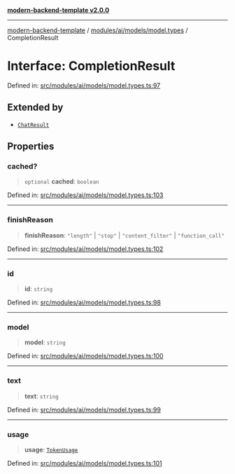 [**modern-backend-template v2.0.0**](../../../../../README.md)

***

[modern-backend-template](../../../../../modules.md) / [modules/ai/models/model.types](../README.md) / CompletionResult

# Interface: CompletionResult

Defined in: [src/modules/ai/models/model.types.ts:97](https://github.com/maemreyo/saas-4cus-nodejs/blob/1a77de11cd6eaefe66c31c7f5de281673fc25ce5/src/modules/ai/models/model.types.ts#L97)

## Extended by

- [`ChatResult`](ChatResult.md)

## Properties

### cached?

> `optional` **cached**: `boolean`

Defined in: [src/modules/ai/models/model.types.ts:103](https://github.com/maemreyo/saas-4cus-nodejs/blob/1a77de11cd6eaefe66c31c7f5de281673fc25ce5/src/modules/ai/models/model.types.ts#L103)

***

### finishReason

> **finishReason**: `"length"` \| `"stop"` \| `"content_filter"` \| `"function_call"`

Defined in: [src/modules/ai/models/model.types.ts:102](https://github.com/maemreyo/saas-4cus-nodejs/blob/1a77de11cd6eaefe66c31c7f5de281673fc25ce5/src/modules/ai/models/model.types.ts#L102)

***

### id

> **id**: `string`

Defined in: [src/modules/ai/models/model.types.ts:98](https://github.com/maemreyo/saas-4cus-nodejs/blob/1a77de11cd6eaefe66c31c7f5de281673fc25ce5/src/modules/ai/models/model.types.ts#L98)

***

### model

> **model**: `string`

Defined in: [src/modules/ai/models/model.types.ts:100](https://github.com/maemreyo/saas-4cus-nodejs/blob/1a77de11cd6eaefe66c31c7f5de281673fc25ce5/src/modules/ai/models/model.types.ts#L100)

***

### text

> **text**: `string`

Defined in: [src/modules/ai/models/model.types.ts:99](https://github.com/maemreyo/saas-4cus-nodejs/blob/1a77de11cd6eaefe66c31c7f5de281673fc25ce5/src/modules/ai/models/model.types.ts#L99)

***

### usage

> **usage**: [`TokenUsage`](TokenUsage.md)

Defined in: [src/modules/ai/models/model.types.ts:101](https://github.com/maemreyo/saas-4cus-nodejs/blob/1a77de11cd6eaefe66c31c7f5de281673fc25ce5/src/modules/ai/models/model.types.ts#L101)
